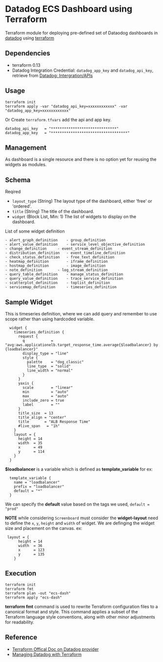 # Datadog ECS Dashboard using Terraform

Terraform module for deploying pre-defined set of Dataodog dashboards in [datadog](https://www.datadoghq.com) using [terraform](https://www.terraform.io/)

## Dependencies

- terraform 0.13
- Datadog Integration Credential: `datadog_app_key` and `datadog_api_key`, retrieve from [Datadog: Intergration/APIs](https://app.datadoghq.com/account/settings#api)

## Usage

```
terraform init
terraform apply -var "datadog_api_key=xxxxxxxxxxxx" -var "datadog_app_key=xxxxxxxxxxxx"
```
Or
Create `terraform.tfvars` add the api and app key.

```
datadog_api_key   = "******************************"
datadog_app_key   = "***********************************"
```

## Management
As dashboard is a single resource and there is no option yet for reusing the widgets as modules.

## Schema
Reqired
- `layout_type` (String) The layout type of the dashboard, either 'free' or 'ordered'.
- `title` (String) The title of the dashboard.
- `widget` (Block List, Min: 1) The list of widgets to display on the dashboard.

List of some widget definition
```
- alert_graph_definition	- group_definition
- alert_value_definition	- service_level_objective_definition
- change_definition		- event_stream_definition
- distribution_definition	- event_timeline_definition
- check_status_definition	- free_text_definition
- heatmap_definition		- iframe_definition
- hostmap_definition		- image_definition
- note_definition		- log_stream_definition
- query_table_definition	- manage_status_definition
- query_value_definition	- trace_service_definition
- scatterplot_definition	- toplist_definition
- servicemap_definition		- timeseries_definition
```
## Sample Widget
This is timeseries definition, where we can add query and remember to use scope rather than using hardcoded variable.
```
  widget {
    timeseries_definition {
      request {
        q            = "avg:aws.applicationelb.target_response_time.average{$loadbalancer} by {loadbalancer}"
        display_type = "line"
        style {
          palette    = "dog_classic"
          line_type  = "solid"
          line_width = "normal"
        }
      }
      yaxis {
        scale        = "linear"
        min          = "auto"
        max          = "auto"
        include_zero = true
        label        = ""
      }
      title_size  = 13
      title_align = "center"
      title       = "ALB Response Time"
      #live_span   = "1h"
    }
    layout = {
      height = 14
      width  = 35
      x      = 49
      y      = 114
    }
  }
```

**$loadbalancer** is a variable which is defined as **template_variable** for ex:
```
  template_variable {
    name = "loadbalancer"
    prefix = "loadbalancer"
    default = "*"
  }
```
We can specify the **default** value based on the  tags we used, `default = "prod"`

**NOTE** while considering `Screenboard` must consider the **widget-layout** need to define the `x`, `y`, `height` and `width` of widget. We are definging the widget size and placement on the canvas.
ex:
```   
 layout = {
      height = 14
      width  = 36
      x      = 123
      y      = 135
    }
```
## Execution
```
terraform init
terraform fmt
terraform plan -out "ecs-dash"
terraform apply "ecs-dash"
```
**terraform fmt** command is used to rewrite Terraform configuration files to a canonical format and style. This command applies a subset of the Terraform language style conventions, along with other minor adjustments for readability.


## Reference

- [Terraform Offical Doc on Datadog provider](https://registry.terraform.io/providers/DataDog/datadog/latest/docs/resources/dashboard)
- [Managing Datadog with Terraform](https://www.datadoghq.com/blog/managing-datadog-with-terraform/)
